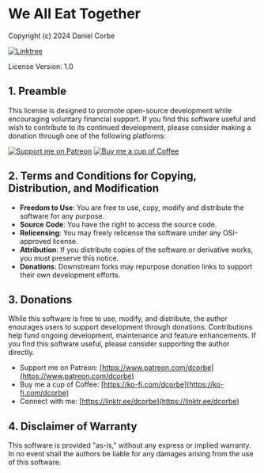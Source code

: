 # We All Eat Together
Copyright (c) 2024 Daniel Corbe 

[![Linktree](https://img.shields.io/badge/Connect-Linktree-green?style=for-the-badge)](https://linktr.ee/dcorbe)

License Version: 1.0

## 1. Preamble
This license is designed to promote open-source development while encouraging voluntary financial support. If you find 
this software useful and wish to contribute to its continued development, please consider making a donation through one 
of the following platforms:

[![Support me on Patreon](https://img.shields.io/badge/Support-Patreon-orange?style=for-the-badge)](https://patreon.com/Ydcorbe)
[![Buy me a cup of Coffee](https://img.shields.io/badge/Support-Ko--fi-blue?style=for-the-badge)](https://ko-fi.com/dcorbe)


## 2. Terms and Conditions for Copying, Distribution, and Modification
* **Freedom to Use**: You are free to use, copy, modify and distribute the software for any purpose.
* **Source Code**: You have the right to access the source code.
* **Relicensing**: You may freely relicense the software under any OSI-approved license.
* **Attribution**: If you distribute copies of the software or derivative works, you must preserve this notice.
* **Donations**: Downstream forks may repurpose donation links to support their own development efforts.

## 3. Donations
While this software is free to use, modify, and distribute, the author enourages users to support development through
donations.  Contributions help fund ongoing development, maintenance and feature enhancements.  If you find this
software useful, please consider supporting the author directly.

* Support me on Patreon: [https://www.patreon.com/dcorbe](https://www.patreon.com/dcorbe)
* Buy me a cup of Coffee: [https://ko-fi.com/dcorbe](https://ko-fi.com/dcorbe)
* Connect with me: [https://linktr.ee/dcorbe](https://linktr.ee/dcorbe)

## 4. Disclaimer of Warranty
This software is provided "as-is," without any express or implied warranty. In no event shall the authors be liable for 
any damages arising from the use of this software.
